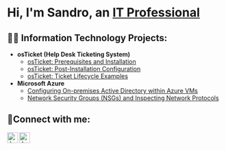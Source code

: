 <h1>Hi, I'm Sandro, an <a href="[https://www.linkedin.com/in/sandro-vazquez-35324421a/]">IT Professional</a></h1>

<h2>👨‍💻 Information Technology Projects:</h2>

- <b>osTicket (Help Desk Ticketing System)</b>
  - [osTicket: Prerequisites and Installation](https://github.com/sanwxh/osticket-prereqs)
  - [osTicket: Post-Installation Configuration](https://github.com/sanwxh/post-install-config)
  - [osTicket: Ticket Lifecycle Examples](https://github.com/sanwxh/ticket-lifecycle)
- <b>Microsoft Azure</b>
  - [Configuring On-premises Active Directory within Azure VMs](https://github.com/sanwxh/configure-ad)
  - [Network Security Groups (NSGs) and Inspecting Network Protocols](https://github.com/sanwxh/azure-network-protocols)

<h2>🤳Connect with me:</h2>

[<img align="left" alt="Josh | Twitter" width="25px" src="https://cdn.jsdelivr.net/npm/simple-icons@v3/icons/twitter.svg" />][twitter]
[<img align="left" alt="Josh | LinkedIn" width="25px" src="https://cdn.jsdelivr.net/npm/simple-icons@v3/icons/linkedin.svg" />][linkedin]


[twitter]: https://twitter.com/sanwxh
[linkedin]: https://www.linkedin.com/in/sandro-vazquez-35324421a/
